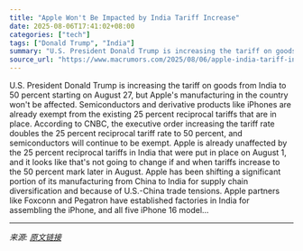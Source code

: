 ```yaml
---
title: "Apple Won't Be Impacted by India Tariff Increase"
date: 2025-08-06T17:41:02+08:00
categories: ["tech"]
tags: ["Donald Trump", "India"]
summary: "U.S. President Donald Trump is increasing the tariff on goods from India to 50 percent starting on August 27, but Apple's manufacturing in the country won't be affected. Semiconductors and derivative "
source_url: "https://www.macrumors.com/2025/08/06/apple-india-tariff-increase-no-impact/"
---
```


U.S. President Donald Trump is increasing the tariff on goods from India to 50 percent starting on August 27, but Apple's manufacturing in the country won't be affected. Semiconductors and derivative products like iPhones are already exempt from the existing 25 percent reciprocal tariffs that are in place. According to CNBC, the executive order increasing the tariff rate doubles the 25 percent reciprocal tariff rate to 50 percent, and semiconductors will continue to be exempt. Apple is already unaffected by the 25 percent reciprocal tariffs in India that were put in place on August 1, and it looks like that's not going to change if and when tariffs increase to the 50 percent mark later in August. Apple has been shifting a significant portion of its manufacturing from China to India for supply chain diversification and because of U.S.-China trade tensions. Apple partners like Foxconn and Pegatron have established factories in India for assembling the iPhone, and all five iPhone 16 model...

---

*来源: [原文链接](https://www.macrumors.com/2025/08/06/apple-india-tariff-increase-no-impact/)*
